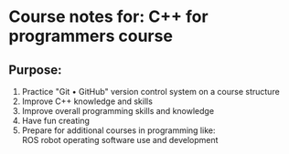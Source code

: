 #  Course notes for: C++ for programmers course

## Purpose:

1. Practice "Git • GitHub" version control system on a course structure
2. Improve C++ knowledge and skills
3. Improve overall programming skills and knowledge
4. Have fun creating
5. Prepare for additional courses in programming like:  
        ROS robot operating software use and development
